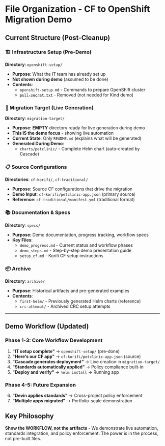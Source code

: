 # File Organization - CF to OpenShift Migration Demo

## Current Structure (Post-Cleanup)

### 🏗️ Infrastructure Setup (Pre-Demo)
**Directory**: `openshift-setup/`
- **Purpose**: What the IT team has already set up
- **Not shown during demo** (assumed to be done)
- **Contents**: 
  - `openshift-setup.md` - Commands to prepare OpenShift cluster
  - ~~`pull-secret.txt`~~ - Removed (not needed for Kind demo)

### 🎯 Migration Target (Live Generation)
**Directory**: `migration-target/`
- **Purpose**: **EMPTY** directory ready for live generation during demo
- **This IS the demo focus** - showing live automation
- **Current State**: Only `README.md` (explains what will be generated)
- **Generated During Demo**:
  - `charts/petclinic/` - Complete Helm chart (auto-created by Cascade)

### 📋 Source Configurations  
**Directories**: `cf-korifi/`, `cf-traditional/`
- **Purpose**: Source CF configurations that drive the migration
- **Demo Input**: `cf-korifi/petclinic-app.json` (primary source)
- **Reference**: `cf-traditional/manifest.yml` (traditional format)

### 📚 Documentation & Specs
**Directory**: `specs/`
- **Purpose**: Demo documentation, progress tracking, workflow specs
- **Key Files**:
  - `demo_progress.md` - Current status and workflow phases
  - `demo_steps.md` - Step-by-step demo presentation guide
  - `setup_cf.md` - Korifi CF setup instructions

### 📦 Archive
**Directory**: `archive/`
- **Purpose**: Historical artifacts and pre-generated examples
- **Contents**:
  - `first-helm/` - Previously generated Helm charts (reference)
  - `crc-attempt/` - Archived CRC setup attempts

---

## Demo Workflow (Updated)

### **Phase 1-3: Core Workflow Development**
1. **"IT setup complete"** → `openshift-setup/` (pre-done)
2. **"Here's our CF app"** → `cf-korifi/petclinic-app.json` (source)
3. **"Cascade generates deployment"** → Live creation in `migration-target/`
4. **"Standards automatically applied"** → Policy compliance built-in
5. **"Deploy and verify"** → `helm install` → Running app

### **Phase 4-5: Future Expansion**
6. **"Devin applies standards"** → Cross-project policy enforcement
7. **"Multiple apps migrated"** → Portfolio-scale demonstration

## Key Philosophy

**Show the WORKFLOW, not the artifacts** - We demonstrate live automation, standards integration, and policy enforcement. The power is in the process, not pre-built files.
